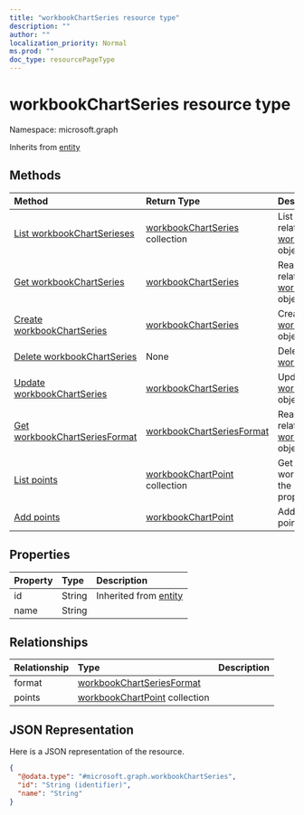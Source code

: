 ```yaml
---
title: "workbookChartSeries resource type"
description: ""
author: ""
localization_priority: Normal
ms.prod: ""
doc_type: resourcePageType
---
```


# workbookChartSeries resource type


Namespace: microsoft.graph




Inherits from [entity](../resources/entity.md)

## Methods
|Method|Return Type|Description|
|:---|:---|:---|
|[List workbookChartSerieses](../api/workbookchartseries-list.md)|[workbookChartSeries](../resources/workbookchartseries.md) collection|List properties and relationships of the [workbookChartSeries](../resources/workbookchartseries.md) objects.|
|[Get workbookChartSeries](../api/workbookchartseries-get.md)|[workbookChartSeries](../resources/workbookchartseries.md)|Read properties and relationships of the [workbookChartSeries](../resources/workbookchartseries.md) object.|
|[Create workbookChartSeries](../api/workbookchartseries-create.md)|[workbookChartSeries](../resources/workbookchartseries.md)|Create a new [workbookChartSeries](../resources/workbookchartseries.md) object.|
|[Delete workbookChartSeries](../api/workbookchartseries-delete.md)|None|Deletes a [workbookChartSeries](../resources/workbookchartseries.md).|
|[Update workbookChartSeries](../api/workbookchartseries-update.md)|[workbookChartSeries](../resources/workbookchartseries.md)|Update the properties of a [workbookChartSeries](../resources/workbookchartseries.md) object.|
|[Get workbookChartSeriesFormat](../api/workbookchartseriesformat-get.md)|[workbookChartSeriesFormat](../resources/workbookchartseriesformat.md)|Read properties and relationships of the [workbookChartSeriesFormat](../resources/workbookchartseriesformat.md) object.|
|[List points](../api/workbookchartseries-list-points.md)|[workbookChartPoint](../resources/workbookchartpoint.md) collection|Get the workbookChartPoints from the points navigation property.|
|[Add points](../api/workbookchartseries-post-points.md)|[workbookChartPoint](../resources/workbookchartpoint.md)|Add points by posting to the points collection.|

## Properties
|Property|Type|Description|
|:---|:---|:---|
|id|String| Inherited from [entity](../resources/entity.md)|
|name|String||

## Relationships
|Relationship|Type|Description|
|:---|:---|:---|
|format|[workbookChartSeriesFormat](../resources/workbookchartseriesformat.md)||
|points|[workbookChartPoint](../resources/workbookchartpoint.md) collection||

## JSON Representation
Here is a JSON representation of the resource.
<!-- {
  "blockType": "resource",
  "keyProperty": "id",
  "@odata.type": "microsoft.graph.workbookChartSeries",
  "baseType": "microsoft.graph.entity",
  "openType": false
}
-->
``` json
{
  "@odata.type": "#microsoft.graph.workbookChartSeries",
  "id": "String (identifier)",
  "name": "String"
}
```

